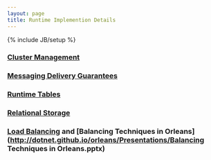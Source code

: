 ```yaml
---
layout: page
title: Runtime Implemention Details
---
```

{% include JB/setup %}

### [Cluster Management](Cluster-Management)

### [Messaging Delivery Guarantees](Messaging-Delivery-Guarantees)

### [Runtime Tables](Runtime-Tables)

### [Relational Storage](Relational-Storage)

### [Load Balancing](Load-Balancing) and [Balancing Techniques in Orleans](http://dotnet.github.io/orleans/Presentations/Balancing Techniques in Orleans.pptx)

